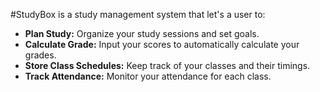 #StudyBox is a study management system that let's a user to:

- **Plan Study:** Organize your study sessions and set goals.
- **Calculate Grade:** Input your scores to automatically calculate your grades.
- **Store Class Schedules:** Keep track of your classes and their timings.
- **Track Attendance:** Monitor your attendance for each class.

